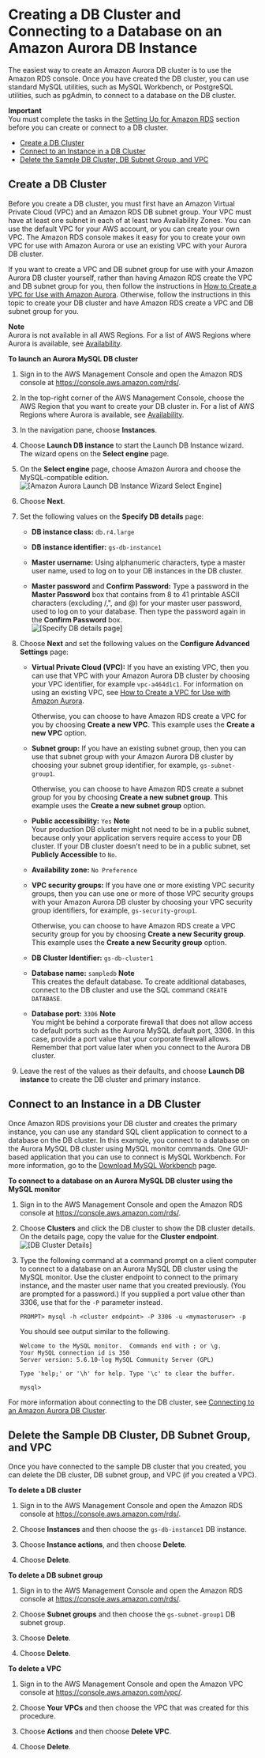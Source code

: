 # Creating a DB Cluster and Connecting to a Database on an Amazon Aurora DB Instance<a name="CHAP_GettingStarted.CreatingConnecting.Aurora"></a>

The easiest way to create an Amazon Aurora DB cluster is to use the Amazon RDS console\. Once you have created the DB cluster, you can use standard MySQL utilities, such as MySQL Workbench, or PostgreSQL utilities, such as pgAdmin, to connect to a database on the DB cluster\.

**Important**  
You must complete the tasks in the [Setting Up for Amazon RDS](CHAP_SettingUp.md) section before you can create or connect to a DB cluster\.


+ [Create a DB Cluster](#CHAP_GettingStarted.Aurora.CreateDBCluster)
+ [Connect to an Instance in a DB Cluster](#CHAP_GettingStarted.Aurora.Connect)
+ [Delete the Sample DB Cluster, DB Subnet Group, and VPC](#CHAP_GettingStarted.Deleting.Aurora)

## Create a DB Cluster<a name="CHAP_GettingStarted.Aurora.CreateDBCluster"></a>

Before you create a DB cluster, you must first have an Amazon Virtual Private Cloud \(VPC\) and an Amazon RDS DB subnet group\. Your VPC must have at least one subnet in each of at least two Availability Zones\. You can use the default VPC for your AWS account, or you can create your own VPC\. The Amazon RDS console makes it easy for you to create your own VPC for use with Amazon Aurora or use an existing VPC with your Aurora DB cluster\.

If you want to create a VPC and DB subnet group for use with your Amazon Aurora DB cluster yourself, rather than having Amazon RDS create the VPC and DB subnet group for you, then follow the instructions in [How to Create a VPC for Use with Amazon Aurora](Aurora.CreateVPC.md)\. Otherwise, follow the instructions in this topic to create your DB cluster and have Amazon RDS create a VPC and DB subnet group for you\.

**Note**  
Aurora is not available in all AWS Regions\. For a list of AWS Regions where Aurora is available, see [Availability](Aurora.Overview.md#Aurora.Overview.Availability)\.

**To launch an Aurora MySQL DB cluster**

1. Sign in to the AWS Management Console and open the Amazon RDS console at [https://console\.aws\.amazon\.com/rds/](https://console.aws.amazon.com/rds/)\.

1. In the top\-right corner of the AWS Management Console, choose the AWS Region that you want to create your DB cluster in\. For a list of AWS Regions where Aurora is available, see [Availability](Aurora.Overview.md#Aurora.Overview.Availability)\.

1. In the navigation pane, choose **Instances**\.

1. Choose **Launch DB instance** to start the Launch DB Instance wizard\. The wizard opens on the **Select engine** page\.

1. On the **Select engine** page, choose Amazon Aurora and choose the MySQL\-compatible edition\.  
![\[Amazon Aurora Launch DB Instance Wizard Select Engine\]](http://docs.aws.amazon.com/AmazonRDS/latest/UserGuide/images/AuroraLaunch01.png)

1. Choose **Next**\.

1. Set the following values on the **Specify DB details** page: 

   + **DB instance class:** `db.r4.large`

   + **DB instance identifier:** `gs-db-instance1`

   + **Master username:** Using alphanumeric characters, type a master user name, used to log on to your DB instances in the DB cluster\.

   + **Master password** and **Confirm Password:** Type a password in the **Master Password** box that contains from 8 to 41 printable ASCII characters \(excluding /,", and @\) for your master user password, used to log on to your database\. Then type the password again in the **Confirm Password** box\.  
![\[Specify DB details page\]](http://docs.aws.amazon.com/AmazonRDS/latest/UserGuide/images/AuroraLaunch02.png)

1. Choose **Next** and set the following values on the **Configure Advanced Settings** page: 

   + **Virtual Private Cloud \(VPC\):** If you have an existing VPC, then you can use that VPC with your Amazon Aurora DB cluster by choosing your VPC identifier, for example `vpc-a464d1c1`\. For information on using an existing VPC, see [How to Create a VPC for Use with Amazon Aurora](Aurora.CreateVPC.md)\.

     Otherwise, you can choose to have Amazon RDS create a VPC for you by choosing **Create a new VPC**\. This example uses the **Create a new VPC** option\.

   + **Subnet group:** If you have an existing subnet group, then you can use that subnet group with your Amazon Aurora DB cluster by choosing your subnet group identifier, for example, `gs-subnet-group1`\.

     Otherwise, you can choose to have Amazon RDS create a subnet group for you by choosing **Create a new subnet group**\. This example uses the **Create a new subnet group** option\.

   + **Public accessibility:** `Yes`
**Note**  
Your production DB cluster might not need to be in a public subnet, because only your application servers require access to your DB cluster\. If your DB cluster doesn't need to be in a public subnet, set **Publicly Accessible** to `No`\.

   + **Availability zone:** `No Preference`

   + **VPC security groups:** If you have one or more existing VPC security groups, then you can use one or more of those VPC security groups with your Amazon Aurora DB cluster by choosing your VPC security group identifiers, for example, `gs-security-group1`\.

     Otherwise, you can choose to have Amazon RDS create a VPC security group for you by choosing **Create a new Security group**\. This example uses the **Create a new Security group** option\.

   + **DB Cluster Identifier:** `gs-db-cluster1`

   + **Database name:** `sampledb`
**Note**  
This creates the default database\. To create additional databases, connect to the DB cluster and use the SQL command `CREATE DATABASE`\. 

   + **Database port:** `3306`
**Note**  
You might be behind a corporate firewall that does not allow access to default ports such as the Aurora MySQL default port, 3306\. In this case, provide a port value that your corporate firewall allows\. Remember that port value later when you connect to the Aurora DB cluster\.

1. Leave the rest of the values as their defaults, and choose **Launch DB instance** to create the DB cluster and primary instance\.

## Connect to an Instance in a DB Cluster<a name="CHAP_GettingStarted.Aurora.Connect"></a>

Once Amazon RDS provisions your DB cluster and creates the primary instance, you can use any standard SQL client application to connect to a database on the DB cluster\. In this example, you connect to a database on the Aurora MySQL DB cluster using MySQL monitor commands\. One GUI\-based application that you can use to connect is MySQL Workbench\. For more information, go to the [ Download MySQL Workbench](http://dev.mysql.com/downloads/workbench/) page\.

 **To connect to a database on an Aurora MySQL DB cluster using the MySQL monitor** 

1. Sign in to the AWS Management Console and open the Amazon RDS console at [https://console\.aws\.amazon\.com/rds/](https://console.aws.amazon.com/rds/)\.

1. Choose **Clusters** and click the DB cluster to show the DB cluster details\. On the details page, copy the value for the **Cluster endpoint**\.   
![\[DB Cluster Details\]](http://docs.aws.amazon.com/AmazonRDS/latest/UserGuide/images/AuroraLaunch04.png)

1. Type the following command at a command prompt on a client computer to connect to a database on an Aurora MySQL DB cluster using the MySQL monitor\. Use the cluster endpoint to connect to the primary instance, and the master user name that you created previously\. \(You are prompted for a password\.\) If you supplied a port value other than 3306, use that for the `-P` parameter instead\.

   ```
   PROMPT> mysql -h <cluster endpoint> -P 3306 -u <mymasteruser> -p						
   ```

   You should see output similar to the following\.

   ```
   Welcome to the MySQL monitor.  Commands end with ; or \g.
   Your MySQL connection id is 350
   Server version: 5.6.10-log MySQL Community Server (GPL)
   
   Type 'help;' or '\h' for help. Type '\c' to clear the buffer.
   
   mysql>
   ```

For more information about connecting to the DB cluster, see [Connecting to an Amazon Aurora DB Cluster](Aurora.Connecting.md)\.

## Delete the Sample DB Cluster, DB Subnet Group, and VPC<a name="CHAP_GettingStarted.Deleting.Aurora"></a>

Once you have connected to the sample DB cluster that you created, you can delete the DB cluster, DB subnet group, and VPC \(if you created a VPC\)\. 

**To delete a DB cluster**

1. Sign in to the AWS Management Console and open the Amazon RDS console at [https://console\.aws\.amazon\.com/rds/](https://console.aws.amazon.com/rds/)\.

1. Choose **Instances** and then choose the `gs-db-instance1` DB instance\.

1. Choose **Instance actions**, and then choose **Delete**\.

1. Choose **Delete**\. 

**To delete a DB subnet group**

1. Sign in to the AWS Management Console and open the Amazon RDS console at [https://console\.aws\.amazon\.com/rds/](https://console.aws.amazon.com/rds/)\.

1. Choose **Subnet groups** and then choose the `gs-subnet-group1` DB subnet group\.

1. Choose **Delete**\.

1. Choose **Delete**\. 

**To delete a VPC**

1. Sign in to the AWS Management Console and open the Amazon VPC console at [https://console\.aws\.amazon\.com/vpc/](https://console.aws.amazon.com/vpc/)\.

1. Choose **Your VPCs** and then choose the VPC that was created for this procedure\.

1. Choose **Actions** and then choose **Delete VPC**\.

1. Choose **Delete**\. 